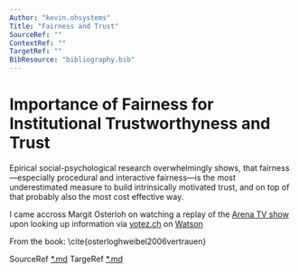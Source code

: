 ```yaml
---
Author: "kevin.ohsystems"
Title: "Fairness and Trust"
SourceRef: "" 
ContextRef: ""
TargetRef: ""
BibResource: "bibliography.bib"
---
```


# Importance of Fairness for Institutional Trustworthyness and Trust

Epirical social-psychological research overwhelmingly shows, that fairness—especially procedural and interactive fairness—is the most underestimated measure to build intrinsically motivated trust, and on top of that probably also the most cost effective way.

I came accross Margit Osterloh on watching a replay of the [Arena TV show](https://www.watson.ch/videos/!33158?utm_medium=social-user&utm_campaign=watson-site-tablet&utm_source=jwplayer&jwsource=cl) upon looking up information via [votez.ch](https://votez.ch) on [Watson](https://www.watson.ch/schweiz/review/628904513-srf-arena-zur-justizinitiative-glich-einem-zirkus)

From the book: \cite{osterloghweibel2006vertrauen}

SourceRef [*.md](*.md)
TargeRef [*.md](*.md)
